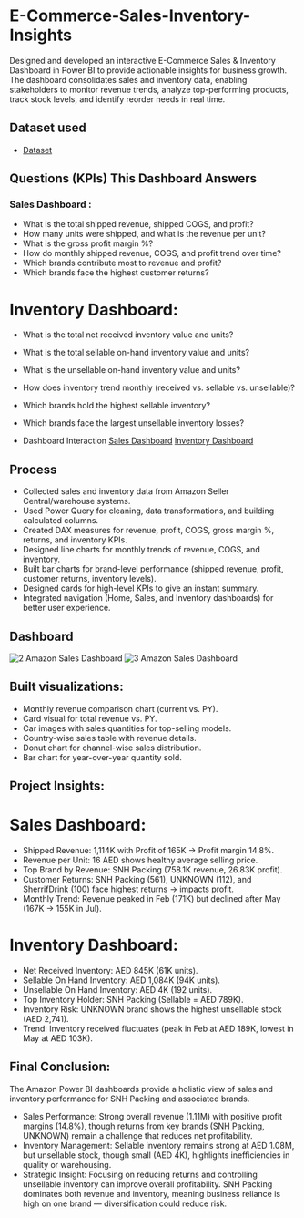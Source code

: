 # E-Commerce-Sales-Inventory-Insights
Designed and developed an interactive E-Commerce Sales &amp; Inventory Dashboard in Power BI to provide actionable insights for business growth. The dashboard consolidates sales and inventory data, enabling stakeholders to monitor revenue trends, analyze top-performing products, track stock levels, and identify reorder needs in real time.


## Dataset used
- <a href = "https://github.com/msameerhanif/-E-Commerce-Sales-Inventory-Insights/blob/main/E-Commerce%20Store_Data.xlsx">Dataset</a>

## Questions (KPIs) This Dashboard Answers
### Sales Dashboard :
- What is the total shipped revenue, shipped COGS, and profit?
- How many units were shipped, and what is the revenue per unit?
- What is the gross profit margin %?
- How do monthly shipped revenue, COGS, and profit trend over time?
- Which brands contribute most to revenue and profit?
- Which brands face the highest customer returns?
# Inventory Dashboard:
- What is the total net received inventory value and units?
- What is the total sellable on-hand inventory value and units?
- What is the unsellable on-hand inventory value and units?
- How does inventory trend monthly (received vs. sellable vs. unsellable)?
- Which brands hold the highest sellable inventory?
- Which brands face the largest unsellable inventory losses?

- Dashboard Interaction <a href ="https://github.com/msameerhanif/-E-Commerce-Sales-Inventory-Insights/blob/main/Screenshots%20(2).JPG">Sales Dashboard</a> <a href ="https://github.com/msameerhanif/-E-Commerce-Sales-Inventory-Insights/blob/main/Screenshots%20(3).JPG">Inventory Dashboard</a>

## Process
- Collected sales and inventory data from Amazon Seller Central/warehouse systems.
- Used Power Query for cleaning, data transformations, and building calculated columns.
- Created DAX measures for revenue, profit, COGS, gross margin %, returns, and inventory KPIs.
- Designed line charts for monthly trends of revenue, COGS, and inventory.
- Built bar charts for brand-level performance (shipped revenue, profit, customer returns, inventory levels).
- Designed cards for high-level KPIs to give an instant summary.
- Integrated navigation (Home, Sales, and Inventory dashboards) for better user experience.

## Dashboard
![2 Amazon Sales Dashboard](https://github.com/user-attachments/assets/13e69fa3-d3c2-4954-a1c5-cd2567b9b762)
![3 Amazon Sales Dashboard](https://github.com/user-attachments/assets/4145238f-f248-44c9-b85e-90eb1c285af6)


## Built visualizations:
- Monthly revenue comparison chart (current vs. PY).
- Card visual for total revenue vs. PY.
- Car images with sales quantities for top-selling models.
- Country-wise sales table with revenue details.
- Donut chart for channel-wise sales distribution.
- Bar chart for year-over-year quantity sold.

## Project Insights:
# Sales Dashboard:
- Shipped Revenue: 1,114K with Profit of 165K → Profit margin 14.8%.
- Revenue per Unit: 16 AED shows healthy average selling price.
- Top Brand by Revenue: SNH Packing (758.1K revenue, 26.83K profit).
- Customer Returns: SNH Packing (561), UNKNOWN (112), and SherrifDrink (100) face highest returns → impacts profit.
- Monthly Trend: Revenue peaked in Feb (171K) but declined after May (167K → 155K in Jul).
# Inventory Dashboard:
- Net Received Inventory: AED 845K (61K units).
- Sellable On Hand Inventory: AED 1,084K (94K units).
- Unsellable On Hand Inventory: AED 4K (192 units).
- Top Inventory Holder: SNH Packing (Sellable = AED 789K).
- Inventory Risk: UNKNOWN brand shows the highest unsellable stock (AED 2,741).
- Trend: Inventory received fluctuates (peak in Feb at AED 189K, lowest in May at AED 103K).

## Final Conclusion:

The Amazon Power BI dashboards provide a holistic view of sales and inventory performance for SNH Packing and associated brands.

- Sales Performance: Strong overall revenue (1.11M) with positive profit margins (14.8%), though returns from key brands (SNH Packing, UNKNOWN) remain a challenge that reduces net profitability.
- Inventory Management: Sellable inventory remains strong at AED 1.08M, but unsellable stock, though small (AED 4K), highlights inefficiencies in quality or warehousing.
- Strategic Insight: Focusing on reducing returns and controlling unsellable inventory can improve overall profitability. SNH Packing dominates both revenue and inventory, meaning business reliance is high on one brand — diversification could reduce risk.
